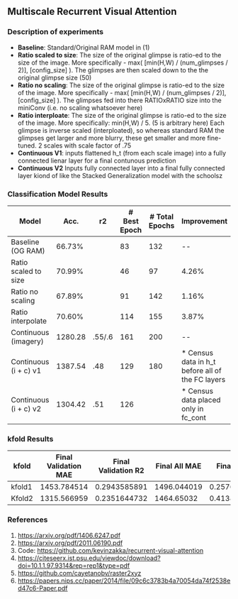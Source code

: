 ## Multiscale Recurrent Visual Attention


### Description of experiments
- **Baseline**: Standard/Original RAM model in (1)
- **Ratio scaled to size**: The size of the original glimpse is ratio-ed to the size of the image. More specifically - max( [min(H,W) / (num_glimpses / 2)], [config_size] ). The glimpses are then scaled down to the the original glimpse size (50)
- **Ratio no scaling**: The size of the original glimpse is ratio-ed to the size of the image. More specifically - max( [min(H,W) / (num_glimpses / 2)], [config_size] ). The glimpses fed into there RATIOxRATIO size into the miniConv (i.e. no scaling whatsoever here)
- **Ratio interploate**: The size of the original glimpse is ratio-ed to the size of the image. More specifically: min(H,W) / 5. (5 is arbitrary here) Each glimpse is inverse scaled (interploated), so whereas standard RAM the glimpses get larger and more blurry, these get smaller and more fine-tuned. 2 scales with scale factor of .75
- **Continuous V1**: inputs flattened h_t (from each scale image) into a fully connected lienar layer for a final contunous prediction
- **Continuous V2** Inputs fully connected layer into a final fully connected layer kiond of like the Stacked Generalization model with the schoolsz


### Classification Model Results

|       Model            |     Acc.       |    r2   |   # Best Epoch  | # Total Epochs  |  Improvement
|------------------------|----------------|---------|-----------------|-----------------|---------------
| Baseline (OG RAM)      |     66.73%     |         |        83       |       132       |      --
| Ratio scaled to size   |     70.99%     |         |        46       |        97       |     4.26%
| Ratio no scaling       |     67.89%     |         |        91       |       142       |     1.16%
| Ratio interpolate      |     70.60%     |         |       114       |       155       |     3.87%
| Continuous (imagery)   |    1280.28     | .55/.6  |       161       |       200       |      --
| Continuous (i + c) v1  |    1387.54     |   .48   |       129       |       180       |  * Census data in h_t before all of the FC layers
| Continuous (i + c) v2  |    1304.42     |   .51   |       126       |                 |  * Census data placed only in fc_cont 


### kfold Results

| kfold	 |   Final Validation MAE	|  Final Validation R2	|  Final All MAE 	|  Final All R2  |
|--------|--------------------------|-----------------------|-------------------|----------------|
| kfold1 |       1453.784514        |     0.2943585891	    |   1496.044019	    |  0.2576541863  |
| Kfold2 |       1315.566959        |     0.2351644732	    |   1464.65032	    |  0.4138517772  |



### References
1. https://arxiv.org/pdf/1406.6247.pdf
2. https://arxiv.org/pdf/2011.06190.pdf
3. Code: https://github.com/kevinzakka/recurrent-visual-attention
4. https://citeseerx.ist.psu.edu/viewdoc/download?doi=10.1.1.97.9314&rep=rep1&type=pdf
5. https://github.com/cayetanobv/raster2xyz
6. https://papers.nips.cc/paper/2014/file/09c6c3783b4a70054da74f2538ed47c6-Paper.pdf
